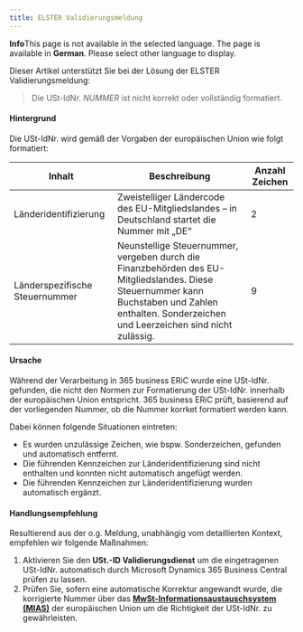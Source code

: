 ```yaml
---
title: ELSTER Validierungsmeldung
---
```


<div class="alert alert-info">
    <i class="fa-duotone fa-thin fa-lightbulb fa-lg"></i> <strong>Info</strong>This page is not available in the selected language. The page is available in <b>German</b>. Please select other language to display.
</div>

Dieser Artikel unterstützt Sie bei der Lösung der ELSTER Validierungsmeldung:

> Die USt-IdNr. _NUMMER_ ist nicht korrekt oder vollständig formatiert.

#### Hintergrund

Die USt-IdNr. wird gemäß der Vorgaben der europäischen Union wie folgt formatiert:

| Inhalt | Beschreibung | Anzahl Zeichen |
| --- | --- | --- |
| Länderidentifizierung | Zweistelliger Ländercode des EU-Mitgliedslandes – in Deutschland startet die Nummer mit „DE“ | 2 |
| Länderspezifische Steuernummer | Neunstellige Steuernummer, vergeben durch die Finanzbehörden des EU-Mitgliedslandes. Diese Steuernummer kann Buchstaben und Zahlen enthalten. Sonderzeichen und Leerzeichen sind nicht zulässig. | 9 |

#### Ursache

Während der Verarbeitung in 365 business ERiC wurde eine USt-IdNr. gefunden, die nicht den Normen zur Formatierung der USt-IdNr. innerhalb der europäischen Union entspricht. 365 business ERiC prüft, basierend auf der vorliegenden Nummer, ob die Nummer korrket formatiert werden kann.

Dabei können folgende Situationen eintreten:

 - Es wurden unzulässige Zeichen, wie bspw. Sonderzeichen, gefunden und automatisch entfernt.
 - Die führenden Kennzeichen zur Länderidentifizierung sind nicht enthalten und konnten nicht automatisch angefügt werden.
 - Die führenden Kennzeichen zur Länderidentifizierung wurden automatisch ergänzt.

#### Handlungsempfehlung

Resultierend aus der o.g. Meldung, unabhängig vom detaillierten Kontext, empfehlen wir folgende Maßnahmen:

 1. Aktivieren Sie den **USt.-ID Validierungsdienst** um die eingetragenen USt-IdNr. automatisch durch Microsoft Dynamics 365 Business Central prüfen zu lassen.
 2. Prüfen Sie, sofern eine automatische Korrektur angewandt wurde, die korrigierte Nummer über das [**MwSt-Informationsaustauschsystem (MIAS)**](https://ec.europa.eu/taxation_customs/vies/#/vat-validation) der europäischen Union um die Richtigkeit der USt-IdNr. zu gewährleisten.
